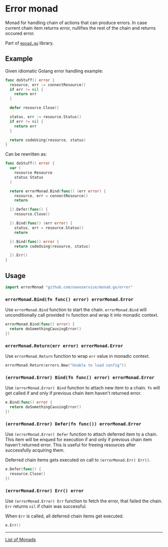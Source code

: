 # Error monad

Monad for handling chain of actions that can produce errors. In case current
chain item returns error, nullifies the rest of the chain and returns occured
error.

Part of [`monad.go`](https://github.com/nanoservice/monad.go) library.

## Example

Given idiomatic Golang error handling example:

```go
func doStuff() error {
  resource, err := connectResource()
  if err != nil {
    return err
  }

  defer resource.Close()

  status, err := resource.Status()
  if err != nil {
    return err
  }

  return codeUsing(resource, status)
}
```

Can be rewritten as:

```go
func doStuff() error {
  var (
    resource Resource
    status Status
  )

  return errorMonad.Bind(func() (err error) {
    resource, err = connectResource()
    return

  }).Defer(func() {
    resource.Close()

  }).Bind(func() (err error) {
    status, err = resource.Status()
    return

  }).Bind(func() error {
    return codeUsing(resource, status)

  }).Err()
}
```

## Usage

```go
import errorMonad "github.com/nanoservice/monad.go/error"
```

### `errorMonad.Bind(fn func() error) errorMonad.Error`

Use `errorMonad.Bind` function to start the chain. `errorMonad.Bind` will
unconditionally call provided `fn` function and wrap it into monadic context.

```go
errorMonad.Bind(func() error) {
  return doSomethingCausingError()
})
```

### `errorMonad.Return(err error) errorMonad.Error`

Use `errorMonad.Return` function to wrap `err` value in monadic context.

```go
errorMonad.Return(errors.New("Unable to load config"))
```

### `(errorMonad.Error) Bind(fn func() error) errorMonad.Error`

Use `(errorMonad.Error) Bind` function to attach new item to a chain. `fn` will
get called if and only if previous chain item haven't returned error.

```go
e.Bind(func() error {
  return doSomethingCausingError()
})
```

### `(errorMonad.Error) Defer(fn func()) errorMonad.Error`

Use `(errorMonad.Error) Defer` function to attach deferred item to a chain.
This item will be enqued for execution if and only if previous chain item
haven't returned error. This is useful for freeing resources after successfully
acquiring them.

Deferred chain items gets executed on call to `(errorMonad.Err) Err()`.

```go
e.Defer(func() {
  resource.Close()
})
```

### `(errorMonad.Error) Err() error`

Use `(errorMonad.Error) Err` function to fetch the error, that failed the
chain. `Err` returns `nil` if chain was successful.

When `Err` is called, all deferred chain items get executed.

```go
e.Err()
```

---

[List of Monads](https://github.com/nanoservice/monad.go#monads)
